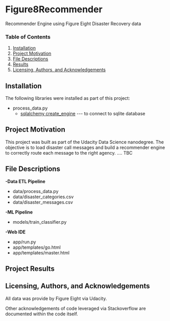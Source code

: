 # Figure8Recommender
Recommender Engine using Figure Eight Disaster Recovery data

### Table of Contents

1. [Installation](#installation)
2. [Project Motivation](#motivation)
3. [File Descriptions](#files)
4. [Results](#results)
5. [Licensing, Authors, and Acknowledgements](#licensing)

## Installation <a name="installation"></a>

The following libraries were installed as part of this project:
 - process_data.py
   - [sqlalchemy create_engine](https://docs.sqlalchemy.org/en/14/core/engines.html) --- to connect to sqlite database 
        
        
        
## Project Motivation <a name="motivation"></a>
  This project was built as part of the Udacity Data Science nanodegree.
  The objective is to load disaster call messages and build a recommender engine to correctly route each message to the right agency.
  ....
  TBC


## File Descriptions <a name="files"></a>
**-Data ETL Pipeline**
 -  data/process_data.py
 - data/disaster_categories.csv
 - data/disaster_messages.csv
 
**-ML Pipeline**
- models/train_classifier.py


**-Web IDE**
 - app/run.py
 - app/templates/go.html
 - app/templates/master.html



## Project Results <a name="results"></a>




## Licensing, Authors, and Acknowledgements <a name="licensing"></a>
All data was provide by Figure Eight via Udacity.

Other acknowledgements of code leveraged via Stackoverflow are documented within the code itself. 


